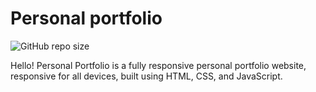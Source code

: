# Personal portfolio

![GitHub repo size](https://img.shields.io/github/repo-size/codewithsadee/vcard-personal-portfolio)

Hello! Personal Portfolio is a fully responsive personal portfolio website, responsive for all devices, built using HTML, CSS, and JavaScript.


